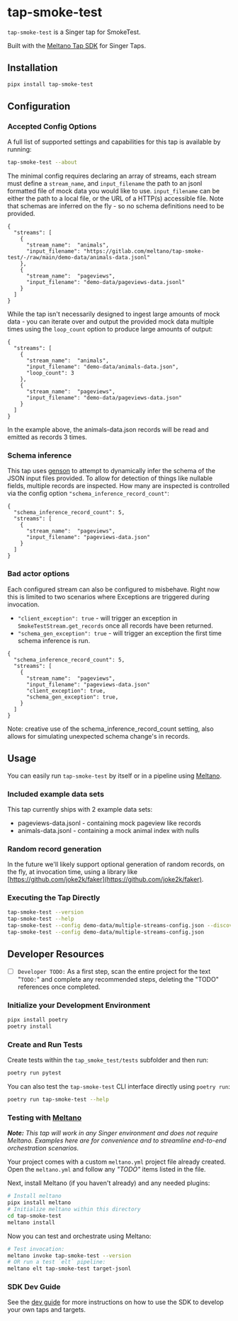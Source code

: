 # tap-smoke-test

`tap-smoke-test` is a Singer tap for SmokeTest.

Built with the [Meltano Tap SDK](https://sdk.meltano.com) for Singer Taps.

## Installation

```bash
pipx install tap-smoke-test
```

## Configuration

### Accepted Config Options

A full list of supported settings and capabilities for this
tap is available by running:

```bash
tap-smoke-test --about
```

The minimal config requires declaring an array of streams, each stream must define a `stream_name`, and `input_filename` 
the path to an jsonl formatted file of mock data you would like to use. `input_filename` can be either the path to a local
file, or the URL of a HTTP(s) accessible file. Note that schemas are inferred on the fly - so no schema definitions need
to be provided.

```
{
  "streams": [
    {
      "stream_name":  "animals",
      "input_filename": "https://gitlab.com/meltano/tap-smoke-test/-/raw/main/demo-data/animals-data.jsonl"
    },
    {
      "stream_name":  "pageviews",
      "input_filename": "demo-data/pageviews-data.jsonl"
    }
  ]
}
```

While the tap isn't necessarily designed to ingest large amounts of mock data - you can iterate over and output the provided mock data
multiple times using the `loop_count` option to produce large amounts of output:

```
{
  "streams": [
    {
      "stream_name":  "animals",
      "input_filename": "demo-data/animals-data.json",
      "loop_count": 3
    },
    {
      "stream_name":  "pageviews",
      "input_filename": "demo-data/pageviews-data.json"
    }
  ]
}
```

In the example above, the animals-data.json records will be read and emitted as records 3 times.

### Schema inference

This tap uses [genson](https://pypi.org/project/genson/) to attempt to dynamically infer the schema of the JSON input 
files provided. To allow for detection of things like nullable fields, multiple records are inspected. 
How many are inspected is controlled via the config option `"schema_inference_record_count"`:

```
{
  "schema_inference_record_count": 5,
  "streams": [
    {
      "stream_name":  "pageviews",
      "input_filename": "pageviews-data.json"
    }
  ]
}
```

### Bad actor options

Each configured stream can also be configured to misbehave. Right now this is limited to two scenarios where Exceptions
are triggered during invocation.

- `"client_exception": true` - will trigger an exception in `SmokeTestStream.get_records` once all records have been returned.
- `"schema_gen_exception": true` - will trigger an exception the first time schema inference is run.

```
{
  "schema_inference_record_count": 5,
  "streams": [
    {
      "stream_name":  "pageviews",
      "input_filename": "pageviews-data.json"
      "client_exception": true,
      "schema_gen_exception": true,
    }
  ]
}
```

Note: creative use of the schema_inference_record_count setting, also allows for simulating unexpected schema change's in records. 

## Usage

You can easily run `tap-smoke-test` by itself or in a pipeline using [Meltano](https://meltano.com/).

### Included example data sets

This tap currently ships with 2 example data sets:

- pageviews-data.jsonl - containing mock pageview like records
- animals-data.jsonl - containing a mock animal index with nulls

### Random record generation

In the future we'll likely support optional generation of random records, on the fly, at invocation time, using a library like [https://github.com/joke2k/faker](https://github.com/joke2k/faker). 

### Executing the Tap Directly

```bash
tap-smoke-test --version
tap-smoke-test --help
tap-smoke-test --config demo-data/multiple-streams-config.json --discover
tap-smoke-test --config demo-data/multiple-streams-config.json
````

## Developer Resources

- [ ] `Developer TODO:` As a first step, scan the entire project for the text "`TODO:`" and complete any recommended steps, deleting the "TODO" references once completed.

### Initialize your Development Environment

```bash
pipx install poetry
poetry install
```

### Create and Run Tests

Create tests within the `tap_smoke_test/tests` subfolder and
  then run:

```bash
poetry run pytest
```

You can also test the `tap-smoke-test` CLI interface directly using `poetry run`:

```bash
poetry run tap-smoke-test --help
```

### Testing with [Meltano](https://www.meltano.com)

_**Note:** This tap will work in any Singer environment and does not require Meltano.
Examples here are for convenience and to streamline end-to-end orchestration scenarios._

Your project comes with a custom `meltano.yml` project file already created. Open the `meltano.yml` and follow any _"TODO"_ items listed in
the file.

Next, install Meltano (if you haven't already) and any needed plugins:

```bash
# Install meltano
pipx install meltano
# Initialize meltano within this directory
cd tap-smoke-test
meltano install
```

Now you can test and orchestrate using Meltano:

```bash
# Test invocation:
meltano invoke tap-smoke-test --version
# OR run a test `elt` pipeline:
meltano elt tap-smoke-test target-jsonl
```

### SDK Dev Guide

See the [dev guide](https://sdk.meltano.com/en/latest/dev_guide.html) for more instructions on how to use the SDK to 
develop your own taps and targets.
